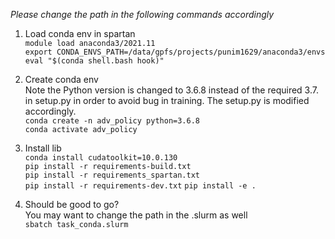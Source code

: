 *Please change the path in the following commands accordingly*

1. Load conda env in spartan<br /> 
`module load anaconda3/2021.11`\
`export CONDA_ENVS_PATH=/data/gpfs/projects/punim1629/anaconda3/envs`\
`eval "$(conda shell.bash hook)"`

2. Create conda env<br />
Note the Python version is changed to 3.6.8 instead of the required 3.7. in setup.py in order to avoid bug in training. The setup.py is modified accordingly.\
`conda create -n adv_policy python=3.6.8`\
`conda activate adv_policy`

3. Install lib<br /> 
`conda install cudatoolkit=10.0.130`\
`pip install -r requirements-build.txt`\
`pip install -r requirements_spartan.txt`\
`pip install -r requirements-dev.txt`
`pip install -e .`

4. Should be good to go?<br />
You may want to change the path in the .slurm as well\
`sbatch task_conda.slurm`



